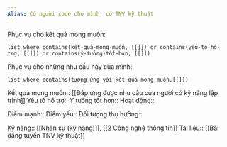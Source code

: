 ```yaml
---
Alias: Có người code cho mình, có TNV kỹ thuật
---
```

Phục vụ cho kết quả mong muốn:
```dataview
list where contains(kết-quả-mong-muốn, [[]]) or contains(yếu-tố-hỗ-trợ, [[]]) or contains(ý-tưởng-tốt-hơn, [[]]) 
```
Phục vụ cho những nhu cầu này của mình:
```dataview
list where contains(tương-ứng-với-kết-quả-mong-muốn,[[]])
```

Kết quả mong muốn:: [[Đáp ứng được nhu cầu của người có kỹ năng lập trình]]
Yếu tố hỗ trợ::
Ý tưởng tốt hơn::
Hoạt động::

Điểm mạnh::
Điểm yếu::
Đối tượng thụ hưởng::

Kỹ năng:: [[Nhân sự (kỹ năng)]], [[2 Công nghệ thông tin]]
Tài liệu:: [[Bài đăng tuyển TNV kỹ thuật]] 